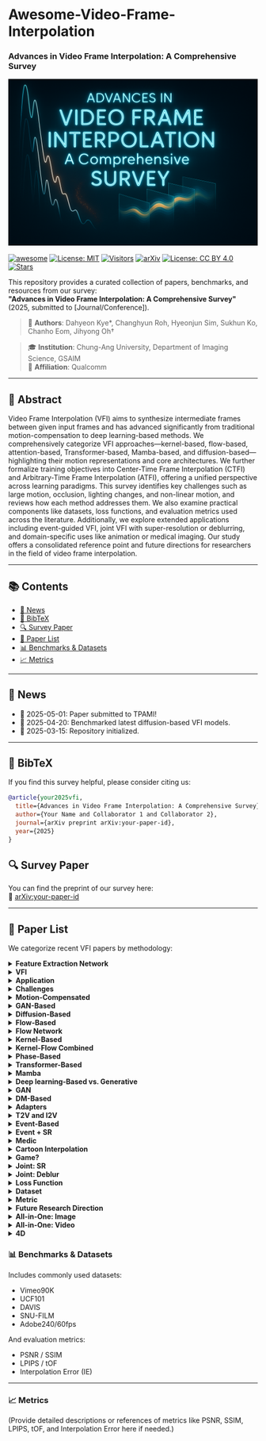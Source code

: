 # Awesome-Video-Frame-Interpolation
### Advances in Video Frame Interpolation: A Comprehensive Survey

<p align="center">
  <img src="https://github.com/CMLab-Korea/Awesome-Video-Frame-Interpolation/blob/main/media/figure.png?raw=true" alt="figure">
</p>



[![awesome](https://img.shields.io/badge/awesome-yes-critical?style=flat&logo=awesome-lists&labelColor=purple)](https://github.com/sindresorhus/awesome)
[![License: MIT](https://img.shields.io/badge/License-MIT-green.svg)](https://opensource.org/licenses/MIT)
[![Visitors](https://visitor-badge.laobi.icu/badge?page_id=CMLab-Korea.Awesome-Video-Frame-Interpolation)](https://github.com/CMLab-Korea/Awesome-Video-Frame-Interpolation)
[![arXiv](https://img.shields.io/badge/arXiv-Preprint-b31b1b.svg)](https://arxiv.org/abs/your-paper-id)
[![License: CC BY 4.0](https://img.shields.io/badge/license-CC--BY%204.0-green.svg)](https://creativecommons.org/licenses/by/4.0/)
[![Stars](https://img.shields.io/github/stars/CMLab-Korea/Awesome-Video-Frame-Interpolation.svg?style=social&label=Star)](https://github.com/CMLab-Korea/Awesome-Video-Frame-Interpolation)


This repository provides a curated collection of papers, benchmarks, and resources from our survey:  
**"Advances in Video Frame Interpolation: A Comprehensive Survey"** (2025, submitted to [Journal/Conference]).

> 📝 **Authors**: Dahyeon Kye\*, Changhyun Roh, Hyeonjun Sim, Sukhun Ko, Chanho Eom, Jihyong Oh†

> 🎓 **Institution**: Chung-Ang University, Department of Imaging Science, GSAIM  
> 🏢 **Affiliation**: Qualcomm 

---

## 📘 Abstract

Video Frame Interpolation (VFI) aims to synthesize intermediate frames between given input frames and has advanced significantly from traditional motion-compensation to deep learning-based methods.
We comprehensively categorize VFI approaches—kernel-based, flow-based, attention-based, Transformer-based, Mamba-based, and diffusion-based—highlighting their motion representations and core architectures.
We further formalize training objectives into Center-Time Frame Interpolation (CTFI) and Arbitrary-Time Frame Interpolation (ATFI), offering a unified perspective across learning paradigms.
This survey identifies key challenges such as large motion, occlusion, lighting changes, and non-linear motion, and reviews how each method addresses them.
We also examine practical components like datasets, loss functions, and evaluation metrics used across the literature.
Additionally, we explore extended applications including event-guided VFI, joint VFI with super-resolution or deblurring, and domain-specific uses like animation or medical imaging.
Our study offers a consolidated reference point and future directions for researchers in the field of video frame interpolation.


---

## 📚 Contents

- [📣 News](#-news)
- [🔖 BibTeX](#-bibtex)
- [🔍 Survey Paper](#-survey-paper)
- [📄 Paper List](#-paper-list)
- [📊 Benchmarks & Datasets](#benchmarks-datasets)
- [📈 Metrics](#metrics)


---

## 📣 News

- 📌 2025-05-01: Paper submitted to TPAMI!
- 🧪 2025-04-20: Benchmarked latest diffusion-based VFI models.
- 🚀 2025-03-15: Repository initialized.

---

## 🔖 BibTeX

If you find this survey helpful, please consider citing us:

```bibtex
@article{your2025vfi,
  title={Advances in Video Frame Interpolation: A Comprehensive Survey},
  author={Your Name and Collaborator 1 and Collaborator 2},
  journal={arXiv preprint arXiv:your-paper-id},
  year={2025}
}
```

## 🔍 Survey Paper

You can find the preprint of our survey here:  
📄 [arXiv:your-paper-id](https://arxiv.org/abs/your-paper-id)

---

## 📄 Paper List

We categorize recent VFI papers by methodology:
<details>
<summary><strong>Feature Extraction Network</strong></summary>

<table>
<thead>
<tr>
<th align="left">Title</th>
<th align="center">Publication</th>
<th align="center">Date</th>
</tr>
</thead>
<tbody>
<tr><td align="left"><a href="https://arxiv.org/pdf/1409.1556">Very deep convolutional networks for large-scale image recognition</a></td><td align="center">arXiv</td><td align="center">2014</td></tr>
<tr><td align="left"><a href="https://link.springer.com/chapter/10.1007/978-3-319-24574-4_28">U-net: Convolutional networks for biomedical image segmentation</a></td><td align="center">Medical image computing and computer-assisted intervention--MICCAI 2015: 18th international conference, Munich, Germany, October 5-9, 2015, proceedings, part III 18</td><td align="center">2015</td></tr>
<tr><td align="left"><a href="https://lmb.informatik.uni-freiburg.de/Publications/2016/CABR16/cicek16miccai.pdf">3D U-Net: learning dense volumetric segmentation from sparse annotation</a></td><td align="center">Medical Image Computing and Computer-Assisted Intervention--MICCAI 2016: 19th International Conference, Athens, Greece, October 17-21, 2016, Proceedings, Part II 19</td><td align="center">2016</td></tr>
</tbody>
</table>

</details>

<details>
<summary><strong>VFI</strong></summary>

<table>
<thead>
<tr>
<th align="left">Title</th>
<th align="center">Publication</th>
<th align="center">Date</th>
</tr>
</thead>
<tbody>
<tr><td align="left"><a href="https://arxiv.org/pdf/2211.14005">Efficient feature extraction for high-resolution video frame interpolation</a></td><td align="center">arXiv</td><td align="center">2022</td></tr>
</tbody>
</table>

</details>

<details>
<summary><strong>Application</strong></summary>

<table>
<thead>
<tr>
<th align="left">Title</th>
<th align="center">Publication</th>
<th align="center">Date</th>
</tr>
</thead>
<tbody>
<tr><td align="left"><a href="https://ieeexplore.ieee.org/document/790301/">Prediction error as a quality metric for motion and stereo</a></td><td align="center">Proceedings of the Seventh IEEE International Conference on Computer Vision</td><td align="center">1999</td></tr>
<tr><td align="left"><a href="https://arxiv.org/pdf/1605.03557">View synthesis by appearance flow</a></td><td align="center">ECCV, Amsterdam, The Netherlands, October 11--14, 2016, Proceedings, Part IV 14</td><td align="center">2016</td></tr>
<tr><td align="left"><a href="https://openaccess.thecvf.com/content_cvpr_2016/papers/Flynn_DeepStereo_Learning_to_CVPR_2016_paper.pdf">Deepstereo: Learning to predict new views from the world's imagery</a></td><td align="center">CVPR</td><td align="center">2016</td></tr>
<tr><td align="left"><a href="https://openaccess.thecvf.com/content_ECCV_2018/papers/Chao-Yuan_Wu_Video_Compression_through_ECCV_2018_paper.pdf">Video compression through image interpolation</a></td><td align="center">ECCV</td><td align="center">2018</td></tr>
<tr><td align="left"><a href="https://openaccess.thecvf.com/content_cvpr_2018/papers/Jiang_Super_SloMo_High_CVPR_2018_paper.pdf">Super slomo: High quality estimation of multiple intermediate frames for video interpolation</a></td><td align="center">CVPR</td><td align="center">2018</td></tr>
<tr><td align="left"><a href="http://toflow.csail.mit.edu/toflow_ijcv.pdf">Video enhancement with task-oriented flow</a></td><td align="center">International Journal of Computer Vision</td><td align="center">2019</td></tr>
<tr><td align="left"><a href="https://openaccess.thecvf.com/content_CVPR_2019/papers/Bao_Depth-Aware_Video_Frame_Interpolation_CVPR_2019_paper.pdf">Depth-aware video frame interpolation</a></td><td align="center">CVPR</td><td align="center">2019</td></tr>
<tr><td align="left"><a href="https://openaccess.thecvf.com/content_CVPR_2020/papers/Xiang_Zooming_Slow-Mo_Fast_and_Accurate_One-Stage_Space-Time_Video_Super-Resolution_CVPR_2020_paper.pdf">Zooming slow-mo: Fast and accurate one-stage space-time video super-resolution</a></td><td align="center">CVPR</td><td align="center">2020</td></tr>
<tr><td align="left"><a href="https://openaccess.thecvf.com/content/CVPR2021/papers/Li_Neural_Scene_Flow_Fields_for_Space-Time_View_Synthesis_of_Dynamic_CVPR_2021_paper.pdf">Neural scene flow fields for space-time view synthesis of dynamic scenes</a></td><td align="center">CVPR</td><td align="center">2021</td></tr>
<tr><td align="left"><a href="https://arxiv.org/pdf/2209.14792">Make-a-video: Text-to-video generation without text-video data</a></td><td align="center">arXiv</td><td align="center">2022</td></tr>
<tr><td align="left"><a href="https://dl.acm.org/doi/pdf/10.1145/3633780">Neighbor correspondence matching for flow-based video frame synthesis</a></td><td align="center">Proceedings of the 30th ACM International Conference on Multimedia</td><td align="center">2022</td></tr>
<tr><td align="left"><a href="https://www.dbpia.co.kr/pdf/pdfView.do?nodeId=NODE09307292">Compressed video restoration using a generative adversarial network for subjective quality enhancement</a></td><td align="center">IEIE Transactions on Smart Processing \& Computing</td><td align="center">2020</td></tr>
<tr><td align="left"><a href="https://ieeexplore.ieee.org/document/10647865">Real-time video prediction with fast video interpolation model and prediction training</a></td><td align="center">2024 IEEE International Conference on Image Processing (ICIP)</td><td align="center">2024</td></tr>
<tr><td align="left"><a href="https://arxiv.org/pdf/2410.04221">Tango: Co-speech gesture video reenactment with hierarchical audio motion embedding and diffusion interpolation</a></td><td align="center">arXiv</td><td align="center">2024</td></tr>
<tr><td align="left"><a href="https://arxiv.org/pdf/2503.20218">Video Motion Graphs</a></td><td align="center">arXiv</td><td align="center">2025</td></tr>
<tr><td align="left"><a href="https://arxiv.org/pdf/2503.01715">KeyFace: Expressive Audio-Driven Facial Animation for Long Sequences via KeyFrame Interpolation</a></td><td align="center">arXiv</td><td align="center">2025</td></tr>
<tr><td align="left"><a href="https://www.dbpia.co.kr/pdf/pdfView.do?nodeId=NODE11464711&googleIPSandBox=false&mark=0&minRead=10&ipRange=false&b2cLoginYN=false&icstClss=010000&isPDFSizeAllowed=true&accessgl=Y&language=en_US&hasTopBanner=true">Dynamic Framerate SlowFast Network for Improving Autonomous Driving Performance</a></td><td align="center">IEIE Transactions on Smart Processing \& Computing</td><td align="center">2023</td></tr>
<tr><td align="left"><a href="https://openaccess.thecvf.com/content/WACV2024/papers/Huang_Scale-Adaptive_Feature_Aggregation_for_Efficient_Space-Time_Video_Super-Resolution_WACV_2024_paper.pdf">Scale-adaptive feature aggregation for efficient space-time video super-resolution</a></td><td align="center">Proceedings of the IEEE/CVF Winter Conference on Applications of Computer Vision</td><td align="center">2024</td></tr>
<tr><td align="left"><a href="https://ieeexplore.ieee.org/document/10031193">Subjective and objective quality assessment of high frame rate videos</a></td><td align="center">IEEE</td><td align="center">2021</td></tr>
<tr><td align="left"><a href="https://arxiv.org/pdf/2312.15659">Perceptual quality assessment for video frame interpolation</a></td><td align="center">2023 IEEE International Conference on Visual Communications and Image Processing (VCIP)</td><td align="center">2023</td></tr>
<tr><td align="left"><a href="https://arxiv.org/pdf/2210.00823">BVI-VFI: a video quality database for video frame interpolation</a></td><td align="center">IEEE TIP</td><td align="center">2023</td></tr>
<tr><td align="left"><a href="https://arxiv.org/pdf/2006.02671">Comparing H. 265/HEVC and VP9: Impact of high frame rates on the perceptual quality of compressed videos</a></td><td align="center">arXiv</td><td align="center">2020</td></tr>
<tr><td align="left"><a href="https://ieeexplore.ieee.org/document/10031193">Subjective and objective quality assessment of high frame rate videos</a></td><td align="center">IEEE</td><td align="center">2021</td></tr>
<tr><td align="left"><a href="https://www.ecva.net/papers/eccv_2022/papers_ECCV/papers/136750231.pdf">A perceptual quality metric for video frame interpolation</a></td><td align="center">ECCV</td><td align="center">2022</td></tr>
</tbody>
</table>

</details>

<details>
<summary><strong>Challenges</strong></summary>

<table>
<thead>
<tr>
<th align="left">Title</th>
<th align="center">Publication</th>
<th align="center">Date</th>
</tr>
</thead>
<tbody>
<tr><td align="left"><a href="https://www.sciencedirect.com/science/article/pii/0004370281900242?via%3Dihub">Determining optical flow</a></td><td align="center">Artificial intelligence</td><td align="center">1981</td></tr>
</tbody>
</table>

</details>

<details>
<summary><strong>Motion-Compensated</strong></summary>

<table>
<thead>
<tr>
<th align="left">Title</th>
<th align="center">Publication</th>
<th align="center">Date</th>
</tr>
</thead>
<tbody>
<tr><td align="left"><a href="https://ieeexplore.ieee.org/stamp/stamp.jsp?tp=&arnumber=44281">Fractional frame rate up-conversion using weighted median filters</a></td><td align="center">IEEE on Consumer Electronics</td><td align="center">1989</td></tr>
<tr><td align="left"><a href="https://ieeexplore.ieee.org/stamp/stamp.jsp?tp=&arnumber=305878">Motion compensation based on spatial transformations</a></td><td align="center">IEEE on circuits and systems for video technology</td><td align="center">1994</td></tr>
<tr><td align="left"><a href="https://ieeexplore.ieee.org/stamp/stamp.jsp?tp=&arnumber=538926">A method for motion adaptive frame rate up-conversion</a></td><td align="center">IEEE on circuits and Systems for Video Technology</td><td align="center">1996</td></tr>
<tr><td align="left"><a href="https://ieeexplore.ieee.org/stamp/stamp.jsp?tp=&arnumber=1037026">Adaptive motion-compensated interpolation for frame rate up-conversion</a></td><td align="center">IEEE on Consumer Electronics</td><td align="center">2002</td></tr>
<tr><td align="left"><a href="https://ieeexplore.ieee.org/document/1309458">Motion compensated frame interpolation by new block-based motion estimation algorithm</a></td><td align="center">IEEE on Consumer Electronics</td><td align="center">2004</td></tr>
<tr><td align="left"><a href="https://ieeexplore.ieee.org/document/4162523">Motion-compensated frame interpolation using bilateral motion estimation and adaptive overlapped block motion compensation</a></td><td align="center">IEEE on Circuits and Systems for Video Technology</td><td align="center">2007</td></tr>
<tr><td align="left"><a href="https://ieeexplore.ieee.org/document/4429281">Motion compensated frame rate up-conversion using extended bilateral motion estimation</a></td><td align="center">IEEE on Consumer Electronics</td><td align="center">2008</td></tr>
<tr><td align="left"><a href="https://ieeexplore.ieee.org/document/4480123">A multistage motion vector processing method for motion-compensated frame interpolation</a></td><td align="center">IEEE TIP</td><td align="center">2008</td></tr>
<tr><td align="left"><a href="https://ieeexplore.ieee.org/document/5443548">Motion-compensated frame rate up-conversion—Part I: Fast multi-frame motion estimation</a></td><td align="center">IEEE on Broadcasting</td><td align="center">2010</td></tr>
<tr><td align="left"><a href="https://ieeexplore.ieee.org/document/5440975">Motion-compensated frame rate up-conversion—Part II: New algorithms for frame interpolation</a></td><td align="center">IEEE on Broadcasting</td><td align="center">2010</td></tr>
<tr><td align="left"><a href="https://ieeexplore.ieee.org/document/6651823">Frame rate up conversion based on variational image fusion</a></td><td align="center">IEEE TIP</td><td align="center">2013</td></tr>
</tbody>
</table>

</details>

<details>
<summary><strong>GAN-Based</strong></summary>

<table>
<thead>
<tr>
<th align="left">Title</th>
<th align="center">Publication</th>
<th align="center">Date</th>
</tr>
</thead>
<tbody>
<tr><td align="left"><a href="#">Frame interpolation with multi-scale deep loss functions and generative adversarial networks</a></td><td align="center">arXiv</td><td align="center">2017</td></tr>
<tr><td align="left"><a href="#">Frame interpolation using generative adversarial networks</a></td><td align="center"></td><td align="center">2017</td></tr>
<tr><td align="left"><a href="#">Multi-scale attention generative adversarial networks for video frame interpolation</a></td><td align="center">IEEE</td><td align="center">2020</td></tr>
<tr><td align="left"><a href="#">Efficient video frame interpolation using generative adversarial networks</a></td><td align="center">Applied Sciences</td><td align="center">2020</td></tr>
<tr><td align="left"><a href="#">Frame-GAN: Increasing the frame rate of gait videos with generative adversarial networks</a></td><td align="center">Neurocomputing</td><td align="center">2020</td></tr>
<tr><td align="left"><a href="#">Video frame interpolation via down--up scale generative adversarial networks</a></td><td align="center">Computer Vision and Image Understanding</td><td align="center">2022</td></tr>
<tr><td align="left"><a href="#">Generating realistic videos from keyframes with concatenated GANs</a></td><td align="center">IEEE on Circuits and Systems for Video Technology</td><td align="center">2018</td></tr>
<tr><td align="left"><a href="#">St-mfnet: A spatio-temporal multi-flow network for frame interpolation</a></td><td align="center">CVPR</td><td align="center">2022</td></tr>
<tr><td align="left"><a href="#">Improved training of wasserstein gans</a></td><td align="center">NeurIPS</td><td align="center">2017</td></tr>
<tr><td align="left"><a href="#">Began: Boundary equilibrium generative adversarial networks</a></td><td align="center">arXiv</td><td align="center">2017</td></tr>
<tr><td align="left"><a href="#">Wasserstein generative adversarial networks</a></td><td align="center">ICML</td><td align="center">2017</td></tr>
<tr><td align="left"><a href="#">Autoencoding beyond pixels using a learned similarity metric</a></td><td align="center">ICML</td><td align="center">2016</td></tr>
<tr><td align="left"><a href="#">Generative adversarial networks for video-to-video domain adaptation</a></td><td align="center">AAAI</td><td align="center">2020</td></tr>
</tbody>
</table>

</details>

<details>
<summary><strong>Diffusion-Based</strong></summary>

<table>
<thead>
<tr>
<th align="left">Title</th>
<th align="center">Publication</th>
<th align="center">Date</th>
</tr>
</thead>
<tbody>
<tr><td align="left"><a href="#">Novel view synthesis with diffusion models</a></td><td align="center">arXiv</td><td align="center">2022</td></tr>
<tr><td align="left"><a href="#">Mcvd-masked conditional video diffusion for prediction, generation, and interpolation</a></td><td align="center">NeurIPS</td><td align="center">2022</td></tr>
<tr><td align="left"><a href="#">Ldmvfi: Video frame interpolation with latent diffusion models</a></td><td align="center">AAAI</td><td align="center">2024</td></tr>
<tr><td align="left"><a href="#">Video interpolation with diffusion models</a></td><td align="center">CVPR</td><td align="center">2024</td></tr>
<tr><td align="left"><a href="#">Motion-aware latent diffusion models for video frame interpolation</a></td><td align="center">ACM MM</td><td align="center">2024</td></tr>
<tr><td align="left"><a href="#">Dreammover: Leveraging the prior of diffusion models for image interpolation with large motion</a></td><td align="center">ECCV</td><td align="center">2024</td></tr>
<tr><td align="left"><a href="#">Generative inbetweening: Adapting image-to-video models for keyframe interpolation</a></td><td align="center">arXiv</td><td align="center">2024</td></tr>
<tr><td align="left"><a href="#">Explorative inbetweening of time and space</a></td><td align="center">ECCV</td><td align="center">2024</td></tr>
<tr><td align="left"><a href="#">Frame Interpolation with Consecutive Brownian Bridge Diffusion</a></td><td align="center">ACM MM</td><td align="center">2024</td></tr>
<tr><td align="left"><a href="#">Generative Inbetweening through Frame-wise Conditions-Driven Video Generation</a></td><td align="center">arXiv</td><td align="center">2024</td></tr>
<tr><td align="left"><a href="#">ViBiDSampler: Enhancing Video Interpolation Using Bidirectional Diffusion Sampler</a></td><td align="center">arXiv</td><td align="center">2024</td></tr>
<tr><td align="left"><a href="#">Motion-Aware Generative Frame Interpolation</a></td><td align="center">arXiv</td><td align="center">2025</td></tr>
<tr><td align="left"><a href="#">EDEN: Enhanced Diffusion for High-quality Large-motion Video Frame Interpolation</a></td><td align="center">arXiv</td><td align="center">2025</td></tr>
<tr><td align="left"><a href="#">Hierarchical Flow Diffusion for Efficient Frame Interpolation</a></td><td align="center">arXiv</td><td align="center">2025</td></tr>
</tbody>
</table>

</details>

<details>
<summary><strong>Flow-Based</strong></summary>

<table>
<thead>
<tr>
<th align="left">Title</th>
<th align="center">Publication</th>
<th align="center">Date</th>
</tr>
</thead>
<tbody>
<tr><td align="left"><a href="#">Digital image warping</a></td><td align="center"></td><td align="center">1990</td></tr>
<tr><td align="left"><a href="#">Spatial transformer networks</a></td><td align="center">NeurIPS</td><td align="center">2015</td></tr>
<tr><td align="left"><a href="#">Video frame synthesis using deep voxel flow</a></td><td align="center">ICCV</td><td align="center">2017</td></tr>
<tr><td align="left"><a href="#">Deep video frame interpolation using cyclic frame generation</a></td><td align="center">AAAI</td><td align="center">2019</td></tr>
<tr><td align="left"><a href="#">Zoom-in-to-check: Boosting video interpolation via instance-level discrimination</a></td><td align="center">CVPR</td><td align="center">2019</td></tr>
<tr><td align="left"><a href="#">Unsupervised video interpolation using cycle consistency</a></td><td align="center">ICCV</td><td align="center">2019</td></tr>
<tr><td align="left"><a href="#">Quadratic video interpolation</a></td><td align="center">NeurIPS</td><td align="center">2019</td></tr>
<tr><td align="left"><a href="#">All at once: Temporally adaptive multi-frame interpolation with advanced motion modeling</a></td><td align="center">ECCV, Glasgow, UK, August 23--28, 2020, Proceedings, Part XXVII 16</td><td align="center">2020</td></tr>
<tr><td align="left"><a href="#">Softmax splatting for video frame interpolation</a></td><td align="center">CVPR</td><td align="center">2020</td></tr>
<tr><td align="left"><a href="#">Enhanced quadratic video interpolation</a></td><td align="center">Computer Vision--ECCV 2020 Workshops: Glasgow, UK, August 23--28, 2020, Proceedings, Part IV 16</td><td align="center">2020</td></tr>
<tr><td align="left"><a href="#">A flexible recurrent residual pyramid network for video frame interpolation</a></td><td align="center">ECCV</td><td align="center">2020</td></tr>
<tr><td align="left"><a href="#">Xvfi: extreme video frame interpolation</a></td><td align="center">ICCV</td><td align="center">2021</td></tr>
<tr><td align="left"><a href="#">Many-to-many splatting for efficient video frame interpolation</a></td><td align="center">CVPR</td><td align="center">2022</td></tr>
<tr><td align="left"><a href="#">Ifrnet: Intermediate feature refine network for efficient frame interpolation</a></td><td align="center">CVPR</td><td align="center">2022</td></tr>
<tr><td align="left"><a href="#">Asymmetric bilateral motion estimation for video frame interpolation</a></td><td align="center">ICCV</td><td align="center">2021</td></tr>
<tr><td align="left"><a href="#">Real-time intermediate flow estimation for video frame interpolation</a></td><td align="center">ECCV</td><td align="center">2022</td></tr>
<tr><td align="left"><a href="#">Learning cross-video neural representations for high-quality frame interpolation</a></td><td align="center">ECCV</td><td align="center">2022</td></tr>
<tr><td align="left"><a href="#">Film: Frame interpolation for large motion</a></td><td align="center">ECCV</td><td align="center">2022</td></tr>
<tr><td align="left"><a href="#">Splatting-based synthesis for video frame interpolation</a></td><td align="center">Proceedings of the IEEE/CVF winter conference on applications of computer vision</td><td align="center">2023</td></tr>
<tr><td align="left"><a href="#">Enhanced bi-directional motion estimation for video frame interpolation</a></td><td align="center">Proceedings of the IEEE/CVF Winter Conference on Applications of Computer Vision</td><td align="center">2023</td></tr>
<tr><td align="left"><a href="#">Biformer: Learning bilateral motion estimation via bilateral transformer for 4k video frame interpolation</a></td><td align="center">CVPR</td><td align="center">2023</td></tr>
<tr><td align="left"><a href="#">A unified pyramid recurrent network for video frame interpolation</a></td><td align="center">CVPR</td><td align="center">2023</td></tr>
<tr><td align="left"><a href="#">Amt: All-pairs multi-field transforms for efficient frame interpolation</a></td><td align="center">CVPR</td><td align="center">2023</td></tr>
<tr><td align="left"><a href="#">Extracting motion and appearance via inter-frame attention for efficient video frame interpolation</a></td><td align="center">CVPR</td><td align="center">2023</td></tr>
<tr><td align="left"><a href="#">IQ-VFI: implicit quadratic motion estimation for video frame interpolation</a></td><td align="center">CVPR</td><td align="center">2024</td></tr>
<tr><td align="left"><a href="#">Ocai: Improving optical flow estimation by occlusion and consistency aware interpolation</a></td><td align="center">CVPR</td><td align="center">2024</td></tr>
<tr><td align="left"><a href="#">Generalizable implicit motion modeling for video frame interpolation</a></td><td align="center">NeurIPS</td><td align="center">2024</td></tr>
<tr><td align="left"><a href="#">Perception-oriented video frame interpolation via asymmetric blending</a></td><td align="center">CVPR</td><td align="center">2024</td></tr>
<tr><td align="left"><a href="#">Clearer frames, anytime: Resolving velocity ambiguity in video frame interpolation</a></td><td align="center">ECCV</td><td align="center">2024</td></tr>
<tr><td align="left"><a href="#">BiM-VFI: directional Motion Field-Guided Frame Interpolation for Video with Non-uniform Motions</a></td><td align="center">arXiv</td><td align="center">2024</td></tr>
<tr><td align="left"><a href="#">Unified Arbitrary-Time Video Frame Interpolation and Prediction</a></td><td align="center">ICASSP 2025-2025 IEEE International Conference on Acoustics, Speech and Signal Processing (ICASSP)</td><td align="center">2025</td></tr>
</tbody>
</table>

</details>

<details>
<summary><strong>Flow Network</strong></summary>

<table>
<thead>
<tr>
<th align="left">Title</th>
<th align="center">Publication</th>
<th align="center">Date</th>
</tr>
</thead>
<tbody>
<tr><td align="left"><a href="#">Symmetric stereo matching for occlusion handling</a></td><td align="center">2005 IEEE Computer Society Conference on Computer Vision and Pattern Recognition (CVPR'05)</td><td align="center">2005</td></tr>
<tr><td align="left"><a href="#">Learning to estimate hidden motions with global motion aggregation</a></td><td align="center">ICCV</td><td align="center">2021</td></tr>
<tr><td align="left"><a href="#">DeepFlow: Large displacement optical flow with deep matching</a></td><td align="center">ICCV</td><td align="center">2013</td></tr>
<tr><td align="left"><a href="#">Flownet: Learning optical flow with convolutional networks</a></td><td align="center">ICCV</td><td align="center">2015</td></tr>
<tr><td align="left"><a href="#">Flownet 2.0: Evolution of optical flow estimation with deep networks</a></td><td align="center">CVPR</td><td align="center">2017</td></tr>
<tr><td align="left"><a href="#">Optical flow estimation using a spatial pyramid network</a></td><td align="center">CVPR</td><td align="center">2017</td></tr>
<tr><td align="left"><a href="#">Occlusion aware unsupervised learning of optical flow</a></td><td align="center">CVPR</td><td align="center">2018</td></tr>
<tr><td align="left"><a href="#">Pwc-net: Cnns for optical flow using pyramid, warping, and cost volume</a></td><td align="center">CVPR</td><td align="center">2018</td></tr>
<tr><td align="left"><a href="#">Liteflownet: A lightweight convolutional neural network for optical flow estimation</a></td><td align="center">CVPR</td><td align="center">2018</td></tr>
<tr><td align="left"><a href="#">Refined TV-L 1 optical flow estimation using joint filtering</a></td><td align="center">IEEE on Multimedia</td><td align="center">2019</td></tr>
<tr><td align="left"><a href="#">Raft: Recurrent all-pairs field transforms for optical flow</a></td><td align="center">ECCV, Glasgow, UK, August 23--28, 2020, Proceedings, Part II 16</td><td align="center">2020</td></tr>
<tr><td align="left"><a href="#">Flowformer: A transformer architecture for optical flow</a></td><td align="center">ECCV</td><td align="center">2022</td></tr>
<tr><td align="left"><a href="#">Gmflow: Learning optical flow via global matching</a></td><td align="center">CVPR</td><td align="center">2022</td></tr>
</tbody>
</table>

</details>

<details>
<summary><strong>Kernel-Based</strong></summary>

<table>
<thead>
<tr>
<th align="left">Title</th>
<th align="center">Publication</th>
<th align="center">Date</th>
</tr>
</thead>
<tbody>
<tr><td align="left"><a href="#">ImageNet classification with deep convolutional neural networks</a></td><td align="center">Communications of the ACM</td><td align="center">2017</td></tr>
<tr><td align="left"><a href="#">Deformable convolutional networks</a></td><td align="center">ICCV</td><td align="center">2017</td></tr>
<tr><td align="left"><a href="#">Deformable convnets v2: More deformable, better results</a></td><td align="center">CVPR</td><td align="center">2019</td></tr>
<tr><td align="left"><a href="#">Learning image matching by simply watching video</a></td><td align="center">ECCV, Amsterdam, The Netherlands, October 11-14, 2016, Proceedings, Part VI 14</td><td align="center">2016</td></tr>
<tr><td align="left"><a href="#">Video frame interpolation via adaptive convolution</a></td><td align="center">CVPR</td><td align="center">2017</td></tr>
<tr><td align="left"><a href="#">Video frame interpolation via adaptive separable convolution</a></td><td align="center">ICCV</td><td align="center">2017</td></tr>
<tr><td align="left"><a href="#">Im-net for high resolution video frame interpolation</a></td><td align="center">CVPR</td><td align="center">2019</td></tr>
<tr><td align="left"><a href="#">Video frame interpolation via generalized deformable convolution</a></td><td align="center">IEEE on multimedia</td><td align="center">2021</td></tr>
<tr><td align="left"><a href="#">Channel attention is all you need for video frame interpolation</a></td><td align="center">AAAI</td><td align="center">2020</td></tr>
<tr><td align="left"><a href="#">Video frame interpolation via deformable separable convolution</a></td><td align="center">AAAI</td><td align="center">2020</td></tr>
<tr><td align="left"><a href="#">Video frame interpolation via generalized deformable convolution</a></td><td align="center">IEEE on multimedia</td><td align="center">2021</td></tr>
<tr><td align="left"><a href="#">Multiple video frame interpolation via enhanced deformable separable convolution</a></td><td align="center">TPAMI</td><td align="center">2021</td></tr>
<tr><td align="left"><a href="#">Cdfi: Compression-driven network design for frame interpolation</a></td><td align="center">CVPR</td><td align="center">2021</td></tr>
<tr><td align="left"><a href="#">PDWN: Pyramid deformable warping network for video interpolation</a></td><td align="center">IEEE of Signal Processing</td><td align="center">2021</td></tr>
<tr><td align="left"><a href="#">Enhancing deformable convolution based video frame interpolation with coarse-to-fine 3D CNN</a></td><td align="center">2022 IEEE International Conference on Image Processing (ICIP)</td><td align="center">2022</td></tr>
<tr><td align="left"><a href="#">Video frame interpolation via local lightweight bidirectional encoding with channel attention cascade</a></td><td align="center">ICASSP 2022-2022 IEEE International Conference on Acoustics, Speech and Signal Processing (ICASSP)</td><td align="center">2022</td></tr>
<tr><td align="left"><a href="#">Flavr: Flow-agnostic video representations for fast frame interpolation</a></td><td align="center">Proceedings of the IEEE/CVF winter conference on applications of computer vision</td><td align="center">2023</td></tr>
<tr><td align="left"><a href="#">Exploring motion ambiguity and alignment for high-quality video frame interpolation</a></td><td align="center">CVPR</td><td align="center">2023</td></tr>
</tbody>
</table>

</details>

<details>
<summary><strong>Kernel-Flow Combined</strong></summary>

<table>
<thead>
<tr>
<th align="left">Title</th>
<th align="center">Publication</th>
<th align="center">Date</th>
</tr>
</thead>
<tbody>
<tr><td align="left"><a href="#">Context-aware synthesis for video frame interpolation</a></td><td align="center">CVPR</td><td align="center">2018</td></tr>
<tr><td align="left"><a href="#">Memc-net: Motion estimation and motion compensation driven neural network for video interpolation and enhancement</a></td><td align="center">TPAMI</td><td align="center">2019</td></tr>
<tr><td align="left"><a href="#">Bmbc: Bilateral motion estimation with bilateral cost volume for video interpolation</a></td><td align="center">ECCV, Glasgow, UK, August 23--28, 2020, Proceedings, Part XIV 16</td><td align="center">2020</td></tr>
<tr><td align="left"><a href="#">Adacof: Adaptive collaboration of flows for video frame interpolation</a></td><td align="center">CVPR</td><td align="center">2020</td></tr>
<tr><td align="left"><a href="#">Featureflow: Robust video interpolation via structure-to-texture generation</a></td><td align="center">CVPR</td><td align="center">2020</td></tr>
<tr><td align="left"><a href="#">Revisiting adaptive convolutions for video frame interpolation</a></td><td align="center">Proceedings of the IEEE/CVF winter conference on applications of computer vision</td><td align="center">2021</td></tr>
<tr><td align="left"><a href="#">LADDER: An Efficient Framework for Video Frame Interpolation</a></td><td align="center">arXiv</td><td align="center">2024</td></tr>
</tbody>
</table>

</details>

<details>
<summary><strong>Phase-Based</strong></summary>

<table>
<thead>
<tr>
<th align="left">Title</th>
<th align="center">Publication</th>
<th align="center">Date</th>
</tr>
</thead>
<tbody>
<tr><td align="left"><a href="#">Shiftable multiscale transforms</a></td><td align="center">IEEE on Information Theory</td><td align="center">1992</td></tr>
<tr><td align="left"><a href="#">The steerable pyramid: A flexible architecture for multi-scale derivative computation</a></td><td align="center">Proceedings., international conference on image processing</td><td align="center">1995</td></tr>
<tr><td align="left"><a href="#">A parametric texture model based on joint statistics of complex wavelet coefficients</a></td><td align="center">International journal of computer vision</td><td align="center">2000</td></tr>
<tr><td align="left"><a href="#">Phase-based frame interpolation for video</a></td><td align="center">CVPR</td><td align="center">2015</td></tr>
<tr><td align="left"><a href="#">Phasenet for video frame interpolation</a></td><td align="center">CVPR</td><td align="center">2018</td></tr>
<tr><td align="left"><a href="#">Phase-based video motion processing</a></td><td align="center">TOG (ToG)</td><td align="center">2013</td></tr>
<tr><td align="left"><a href="#">Joint view expansion and filtering for automultiscopic 3D displays</a></td><td align="center">TOG (TOG)</td><td align="center">2013</td></tr>
</tbody>
</table>

</details>

<details>
<summary><strong>Transformer-Based</strong></summary>

<table>
<thead>
<tr>
<th align="left">Title</th>
<th align="center">Publication</th>
<th align="center">Date</th>
</tr>
</thead>
<tbody>
<tr><td align="left"><a href="#">Learning phrase representations using RNN encoder-decoder for statistical machine translation</a></td><td align="center">arXiv</td><td align="center">2014</td></tr>
<tr><td align="left"><a href="#">Attention is all you need</a></td><td align="center">NeurIPS</td><td align="center">2017</td></tr>
<tr><td align="left"><a href="#">Swin transformer: Hierarchical vision transformer using shifted windows</a></td><td align="center">ICCV</td><td align="center">2021</td></tr>
<tr><td align="left"><a href="#">Video frame interpolation with transformer</a></td><td align="center">CVPR</td><td align="center">2022</td></tr>
<tr><td align="left"><a href="#">Video frame interpolation transformer</a></td><td align="center">CVPR</td><td align="center">2022</td></tr>
<tr><td align="left"><a href="#">L2BEC2: Local lightweight bidirectional encoding and channel attention cascade for video frame interpolation</a></td><td align="center">ACM Transactions on Multimedia Computing, Communications and Applications</td><td align="center">2023</td></tr>
<tr><td align="left"><a href="#">TTVFI: Learning trajectory-aware transformer for video frame interpolation</a></td><td align="center">IEEE TIP</td><td align="center">2023</td></tr>
<tr><td align="left"><a href="#">Sparse global matching for video frame interpolation with large motion</a></td><td align="center">CVPR</td><td align="center">2024</td></tr>
<tr><td align="left"><a href="#">Restormer: Efficient transformer for high-resolution image restoration</a></td><td align="center">CVPR</td><td align="center">2022</td></tr>
</tbody>
</table>

</details>

<details>
<summary><strong>Mamba</strong></summary>

<table>
<thead>
<tr>
<th align="left">Title</th>
<th align="center">Publication</th>
<th align="center">Date</th>
</tr>
</thead>
<tbody>
<tr><td align="left"><a href="#">Unitary evolution recurrent neural networks</a></td><td align="center">ICML</td><td align="center">2016</td></tr>
<tr><td align="left"><a href="#">Efficiently modeling long sequences with structured state spaces</a></td><td align="center">arXiv</td><td align="center">2021</td></tr>
<tr><td align="left"><a href="#">Mamba: Linear-time sequence modeling with selective state spaces</a></td><td align="center">arXiv</td><td align="center">2023</td></tr>
<tr><td align="left"><a href="#">Vfimamba: Video frame interpolation with state space models</a></td><td align="center">NeurIPS</td><td align="center">2024</td></tr>
<tr><td align="left"><a href="#">Mambair: A simple baseline for image restoration with state-space model</a></td><td align="center">ECCV</td><td align="center">2024</td></tr>
<tr><td align="left"><a href="#">MambaIRv2: Attentive State Space Restoration</a></td><td align="center">arXiv</td><td align="center">2024</td></tr>
<tr><td align="left"><a href="#">IRSRMamba: Infrared Image Super-Resolution via Mamba-based Wavelet Transform Feature Modulation Model</a></td><td align="center">arXiv</td><td align="center">2024</td></tr>
<tr><td align="left"><a href="#">Learning enriched features via selective state spaces model for efficient image deblurring</a></td><td align="center">ACM MM</td><td align="center">2024</td></tr>
<tr><td align="left"><a href="#">Efficient visual state space model for image deblurring</a></td><td align="center">arXiv</td><td align="center">2024</td></tr>
<tr><td align="left"><a href="#">MaIR: A Locality-and Continuity-Preserving Mamba for Image Restoration</a></td><td align="center">arXiv</td><td align="center">2024</td></tr>
<tr><td align="left"><a href="#">QMambaBSR: Burst Image Super-Resolution with Query State Space Model</a></td><td align="center">arXiv</td><td align="center">2024</td></tr>
<tr><td align="left"><a href="#">MambaFlow: A Mamba-Centric Architecture for End-to-End Optical Flow Estimation</a></td><td align="center">arXiv</td><td align="center">2025</td></tr>
<tr><td align="left"><a href="#">First-order State Space Model for Lightweight Image Super-resolution</a></td><td align="center">ICASSP 2025-2025 IEEE International Conference on Acoustics, Speech and Signal Processing (ICASSP)</td><td align="center">2025</td></tr>
</tbody>
</table>

</details>

<details>
<summary><strong>Deep learning-Based vs. Generative</strong></summary>

<table>
<thead>
<tr>
<th align="left">Title</th>
<th align="center">Publication</th>
<th align="center">Date</th>
</tr>
</thead>
<tbody>
<tr><td align="left"><a href="#">Very deep convolutional neural network based image classification using small training sample size</a></td><td align="center">2015 3rd IAPR Asian conference on pattern recognition (ACPR)</td><td align="center">2015</td></tr>
<tr><td align="left"><a href="#">Visual quality assessment for interpolated slow-motion videos based on a novel database</a></td><td align="center">2020 Twelfth International Conference on Quality of Multimedia Experience (QoMEX)</td><td align="center">2020</td></tr>
<tr><td align="left"><a href="#">A subjective quality study for video frame interpolation</a></td><td align="center">2022 IEEE International Conference on Image Processing (ICIP)</td><td align="center">2022</td></tr>
<tr><td align="left"><a href="#">Cascaded diffusion models for high fidelity image generation</a></td><td align="center">JMLR</td><td align="center">2022</td></tr>
</tbody>
</table>

</details>

<details>
<summary><strong>GAN</strong></summary>

<table>
<thead>
<tr>
<th align="left">Title</th>
<th align="center">Publication</th>
<th align="center">Date</th>
</tr>
</thead>
<tbody>
<tr><td align="left"><a href="#">Generative adversarial networks</a></td><td align="center">Communications of the ACM</td><td align="center">2020</td></tr>
<tr><td align="left"><a href="#">Auto-encoding variational bayes</a></td><td align="center"></td><td align="center">2013</td></tr>
<tr><td align="left"><a href="#">Diffusion models beat gans on image synthesis</a></td><td align="center">NeurIPS</td><td align="center">2021</td></tr>
</tbody>
</table>

</details>

<details>
<summary><strong>DM-Based</strong></summary>

<table>
<thead>
<tr>
<th align="left">Title</th>
<th align="center">Publication</th>
<th align="center">Date</th>
</tr>
</thead>
<tbody>
<tr><td align="left"><a href="#">Denoising diffusion probabilistic models</a></td><td align="center">NeurIPS</td><td align="center">2020</td></tr>
<tr><td align="left"><a href="#">Denoising diffusion implicit models</a></td><td align="center">arXiv</td><td align="center">2020</td></tr>
<tr><td align="left"><a href="#">High-resolution image synthesis with latent diffusion models</a></td><td align="center">CVPR</td><td align="center">2022</td></tr>
<tr><td align="left"><a href="#">Video diffusion models</a></td><td align="center">NeurIPS</td><td align="center">2022</td></tr>
<tr><td align="left"><a href="#">Align your latents: High-resolution video synthesis with latent diffusion models</a></td><td align="center">CVPR</td><td align="center">2023</td></tr>
<tr><td align="left"><a href="#">Stable video diffusion: Scaling latent video diffusion models to large datasets</a></td><td align="center">arXiv</td><td align="center">2023</td></tr>
<tr><td align="left"><a href="#">Consistency models</a></td><td align="center"></td><td align="center">2023</td></tr>
<tr><td align="left"><a href="#">Elucidating the design space of diffusion-based generative models</a></td><td align="center">NeurIPS</td><td align="center">2022</td></tr>
<tr><td align="left"><a href="#">Progressive distillation for fast sampling of diffusion models</a></td><td align="center">arXiv</td><td align="center">2022</td></tr>
<tr><td align="left"><a href="#">Latent consistency models: Synthesizing high-resolution images with few-step inference</a></td><td align="center">arXiv</td><td align="center">2023</td></tr>
<tr><td align="left"><a href="#">One-step diffusion with distribution matching distillation</a></td><td align="center">CVPR</td><td align="center">2024</td></tr>
</tbody>
</table>

</details>

<details>
<summary><strong>Adapters</strong></summary>

<table>
<thead>
<tr>
<th align="left">Title</th>
<th align="center">Publication</th>
<th align="center">Date</th>
</tr>
</thead>
<tbody>
<tr><td align="left"><a href="#">Adding conditional control to text-to-image diffusion models</a></td><td align="center">ICCV</td><td align="center">2023</td></tr>
<tr><td align="left"><a href="#">Controlnext: Powerful and efficient control for image and video generation</a></td><td align="center">arXiv</td><td align="center">2024</td></tr>
</tbody>
</table>

</details>

<details>
<summary><strong>T2V and I2V</strong></summary>

<table>
<thead>
<tr>
<th align="left">Title</th>
<th align="center">Publication</th>
<th align="center">Date</th>
</tr>
</thead>
<tbody>
<tr><td align="left"><a href="#">Tune-a-video: One-shot tuning of image diffusion models for text-to-video generation</a></td><td align="center">ICCV</td><td align="center">2023</td></tr>
<tr><td align="left"><a href="#">Cogvideox: Text-to-video diffusion models with an expert transformer</a></td><td align="center">arXiv</td><td align="center">2024</td></tr>
<tr><td align="left"><a href="#">Identity-Preserving Text-to-Video Generation by Frequency Decomposition</a></td><td align="center">arXiv</td><td align="center">2024</td></tr>
<tr><td align="left"><a href="#">Lumiere: A space-time diffusion model for video generation</a></td><td align="center">SIGGRAPH Asia 2024 Conference Papers</td><td align="center">2024</td></tr>
<tr><td align="left"><a href="#">I2vgen-xl: High-quality image-to-video synthesis via cascaded diffusion models</a></td><td align="center">arXiv</td><td align="center">2023</td></tr>
<tr><td align="left"><a href="#">Consisti2v: Enhancing visual consistency for image-to-video generation</a></td><td align="center">arXiv</td><td align="center">2024</td></tr>
<tr><td align="left"><a href="#">Animate anyone: Consistent and controllable image-to-video synthesis for character animation</a></td><td align="center">CVPR</td><td align="center">2024</td></tr>
</tbody>
</table>

</details>

<details>
<summary><strong>Event-Based</strong></summary>

<table>
<thead>
<tr>
<th align="left">Title</th>
<th align="center">Publication</th>
<th align="center">Date</th>
</tr>
</thead>
<tbody>
<tr><td align="left"><a href="#">A 128 $\times$ 128 120 dB 15 $\mu$ s latency asynchronous temporal contrast vision sensor</a></td><td align="center">IEEE of solid-state circuits</td><td align="center">2008</td></tr>
<tr><td align="left"><a href="#">Towards a framework for end-to-end control of a simulated vehicle with spiking neural networks</a></td><td align="center">2016 IEEE International Conference on Simulation, Modeling, and Programming for Autonomous Robots (SIMPAR)</td><td align="center">2016</td></tr>
<tr><td align="left"><a href="#">PIX2NVS: Parameterized conversion of pixel-domain video frames to neuromorphic vision streams</a></td><td align="center">2017 IEEE International Conference on Image Processing (ICIP)</td><td align="center">2017</td></tr>
<tr><td align="left"><a href="#">Esim: an open event camera simulator</a></td><td align="center">Conference on robot learning</td><td align="center">2018</td></tr>
<tr><td align="left"><a href="#">Event-driven video frame synthesis</a></td><td align="center">ICCV Workshops</td><td align="center">2019</td></tr>
<tr><td align="left"><a href="#">Learning event-driven video deblurring and interpolation</a></td><td align="center">ECCV, Glasgow, UK, August 23--28, 2020, Proceedings, Part VIII 16</td><td align="center">2020</td></tr>
<tr><td align="left"><a href="#">Time lens: Event-based video frame interpolation</a></td><td align="center">CVPR</td><td align="center">2021</td></tr>
<tr><td align="left"><a href="#">Eventgan: Leveraging large scale image datasets for event cameras</a></td><td align="center">2021 IEEE international conference on computational photography (ICCP)</td><td align="center">2021</td></tr>
<tr><td align="left"><a href="#">Training weakly supervised video frame interpolation with events</a></td><td align="center">ICCV</td><td align="center">2021</td></tr>
<tr><td align="left"><a href="#">Unifying motion deblurring and frame interpolation with events</a></td><td align="center">CVPR</td><td align="center">2022</td></tr>
<tr><td align="left"><a href="#">Time lens++: Event-based frame interpolation with parametric non-linear flow and multi-scale fusion</a></td><td align="center">CVPR</td><td align="center">2022</td></tr>
<tr><td align="left"><a href="#">Timereplayer: Unlocking the potential of event cameras for video interpolation</a></td><td align="center">CVPR</td><td align="center">2022</td></tr>
<tr><td align="left"><a href="#">Video interpolation by event-driven anisotropic adjustment of optical flow</a></td><td align="center">ECCV</td><td align="center">2022</td></tr>
<tr><td align="left"><a href="#">A 2.97 $\mu$m-pitch event-based vision sensor with shared pixel front-end circuitry and low-noise intensity readout mode</a></td><td align="center">2023 IEEE International Solid-State Circuits Conference (ISSCC)</td><td align="center">2023</td></tr>
<tr><td align="left"><a href="#">Event-based video frame interpolation with cross-modal asymmetric bidirectional motion fields</a></td><td align="center">CVPR</td><td align="center">2023</td></tr>
<tr><td align="left"><a href="#">Event-guided frame interpolation and dynamic range expansion of single rolling shutter image</a></td><td align="center">Proceedings of the 31st ACM International Conference on Multimedia</td><td align="center">2023</td></tr>
<tr><td align="left"><a href="#">V2ce: Video to continuous events simulator</a></td><td align="center">2024 IEEE International Conference on Robotics and Automation (ICRA)</td><td align="center">2024</td></tr>
<tr><td align="left"><a href="#">Video frame interpolation via direct synthesis with the event-based reference</a></td><td align="center">CVPR</td><td align="center">2024</td></tr>
<tr><td align="left"><a href="#">TimeLens-XL: Real-Time Event-Based Video Frame Interpolation with Large Motion</a></td><td align="center">ECCV</td><td align="center">2024</td></tr>
<tr><td align="left"><a href="#">Repurposing pre-trained video diffusion models for event-based video interpolation</a></td><td align="center">arXiv</td><td align="center">2024</td></tr>
<tr><td align="left"><a href="#">EGVD: Event-Guided Video Diffusion Model for Physically Realistic Large-Motion Frame Interpolation</a></td><td align="center">arXiv</td><td align="center">2025</td></tr>
<tr><td align="left"><a href="#">Coupled Video Frame Interpolation and Encoding with Hybrid Event Cameras for Low-Power High-Framerate Video</a></td><td align="center">arXiv</td><td align="center">2025</td></tr>
</tbody>
</table>

</details>

<details>
<summary><strong>Event + SR</strong></summary>

<table>
<thead>
<tr>
<th align="left">Title</th>
<th align="center">Publication</th>
<th align="center">Date</th>
</tr>
</thead>
<tbody>
<tr><td align="left"><a href="#">Turning frequency to resolution: Video super-resolution via event cameras</a></td><td align="center">CVPR</td><td align="center">2021</td></tr>
<tr><td align="left"><a href="#">Learning spatial-temporal implicit neural representations for event-guided video super-resolution</a></td><td align="center">CVPR</td><td align="center">2023</td></tr>
<tr><td align="left"><a href="#">EvTexture: event-driven texture enhancement for video super-resolution</a></td><td align="center">Forty-first ICML</td><td align="center">2024</td></tr>
</tbody>
</table>

</details>

<details>
<summary><strong>Medic</strong></summary>

<table>
<thead>
<tr>
<th align="left">Title</th>
<th align="center">Publication</th>
<th align="center">Date</th>
</tr>
</thead>
<tbody>
<tr><td align="left"><a href="#">A spatiotemporal volumetric interpolation network for 4d dynamic medical image</a></td><td align="center">CVPR</td><td align="center">2020</td></tr>
<tr><td align="left"><a href="#">Data-efficient unsupervised interpolation without any intermediate frame for 4d medical images</a></td><td align="center">CVPR</td><td align="center">2024</td></tr>
<tr><td align="left"><a href="#">CPT-Interp: Continuous sPatial and Temporal Motion Modeling for 4D Medical Image Interpolation</a></td><td align="center">arXiv</td><td align="center">2024</td></tr>
</tbody>
</table>

</details>

<details>
<summary><strong>Cartoon Interpolation</strong></summary>

<table>
<thead>
<tr>
<th align="left">Title</th>
<th align="center">Publication</th>
<th align="center">Date</th>
</tr>
</thead>
<tbody>
<tr><td align="left"><a href="#">Deep animation video interpolation in the wild</a></td><td align="center">CVPR</td><td align="center">2021</td></tr>
<tr><td align="left"><a href="#">Improving the perceptual quality of 2d animation interpolation</a></td><td align="center">ECCV</td><td align="center">2022</td></tr>
<tr><td align="left"><a href="#">Deep sketch-guided cartoon video inbetweening</a></td><td align="center">IEEE on Visualization and Computer Graphics</td><td align="center">2021</td></tr>
<tr><td align="left"><a href="#">Dynamicrafter: Animating open-domain images with video diffusion priors</a></td><td align="center">ECCV</td><td align="center">2024</td></tr>
<tr><td align="left"><a href="#">Tooncrafter: Generative cartoon interpolation</a></td><td align="center">TOG (TOG)</td><td align="center">2024</td></tr>
<tr><td align="left"><a href="#">Framer: Interactive frame interpolation</a></td><td align="center">arXiv</td><td align="center">2024</td></tr>
<tr><td align="left"><a href="#">Anidoc: Animation creation made easier</a></td><td align="center">arXiv</td><td align="center">2024</td></tr>
<tr><td align="left"><a href="#">LayerAnimate: Layer-specific control for animation</a></td><td align="center">arXiv</td><td align="center">2025</td></tr>
<tr><td align="left"><a href="#">Learning inclusion matching for animation paint bucket colorization</a></td><td align="center">CVPR</td><td align="center">2024</td></tr>
<tr><td align="left"><a href="#">PhysAnimator: Physics-Guided Generative Cartoon Animation</a></td><td align="center">arXiv</td><td align="center">2025</td></tr>
<tr><td align="left"><a href="#">Time-adaptive Video Frame Interpolation based on Residual Diffusion</a></td><td align="center">arXiv</td><td align="center">2025</td></tr>
<tr><td align="left"><a href="#">High-Resolution Frame Interpolation with Patch-based Cascaded Diffusion</a></td><td align="center">AAAI</td><td align="center">2025</td></tr>
</tbody>
</table>

</details>

<details>
<summary><strong>Game?</strong></summary>

<table>
<thead>
<tr>
<th align="left">Title</th>
<th align="center">Publication</th>
<th align="center">Date</th>
</tr>
</thead>
<tbody>
<tr><td align="left"><a href="#">AnyMoLe: Any Character Motion In-betweening Leveraging Video Diffusion Models</a></td><td align="center">arXiv</td><td align="center">2025</td></tr>
</tbody>
</table>

</details>

<details>
<summary><strong>Joint: SR</strong></summary>

<table>
<thead>
<tr>
<th align="left">Title</th>
<th align="center">Publication</th>
<th align="center">Date</th>
</tr>
</thead>
<tbody>
<tr><td align="left"><a href="#">Increasing space-time resolution in video</a></td><td align="center">Computer Vision—ECCV 2002: 7th ECCV Copenhagen, Denmark, May 28--31, 2002 Proceedings, Part I 7</td><td align="center">2002</td></tr>
<tr><td align="left"><a href="#">Fisr: Deep joint frame interpolation and super-resolution with a multi-scale temporal loss</a></td><td align="center">AAAI</td><td align="center">2020</td></tr>
<tr><td align="left"><a href="#">Space-time-aware multi-resolution video enhancement</a></td><td align="center">CVPR</td><td align="center">2020</td></tr>
<tr><td align="left"><a href="#">Temporal modulation network for controllable space-time video super-resolution</a></td><td align="center">CVPR</td><td align="center">2021</td></tr>
<tr><td align="left"><a href="#">Motif: Learning motion trajectories with local implicit neural functions for continuous space-time video super-resolution</a></td><td align="center">ICCV</td><td align="center">2023</td></tr>
</tbody>
</table>

</details>

<details>
<summary><strong>Joint: Deblur</strong></summary>

<table>
<thead>
<tr>
<th align="left">Title</th>
<th align="center">Publication</th>
<th align="center">Date</th>
</tr>
</thead>
<tbody>
<tr><td align="left"><a href="#">Video frame interpolation without temporal priors</a></td><td align="center">NeurIPS</td><td align="center">2020</td></tr>
<tr><td align="left"><a href="#">Video frame interpolation and enhancement via pyramid recurrent framework</a></td><td align="center">IEEE TIP</td><td align="center">2020</td></tr>
<tr><td align="left"><a href="#">Blurry video frame interpolation</a></td><td align="center">CVPR</td><td align="center">2020</td></tr>
<tr><td align="left"><a href="#">Animation from blur: Multi-modal blur decomposition with motion guidance</a></td><td align="center">ECCV</td><td align="center">2022</td></tr>
<tr><td align="left"><a href="#">Demfi: deep joint deblurring and multi-frame interpolation with flow-guided attentive correlation and recursive boosting</a></td><td align="center">ECCV</td><td align="center">2022</td></tr>
<tr><td align="left"><a href="#">Joint video multi-frame interpolation and deblurring under unknown exposure time</a></td><td align="center">CVPR</td><td align="center">2023</td></tr>
<tr><td align="left"><a href="#">Latency correction for event-guided deblurring and frame interpolation</a></td><td align="center">CVPR</td><td align="center">2024</td></tr>
</tbody>
</table>

</details>

<details>
<summary><strong>Loss Function</strong></summary>

<table>
<thead>
<tr>
<th align="left">Title</th>
<th align="center">Publication</th>
<th align="center">Date</th>
</tr>
</thead>
<tbody>
<tr><td align="left"><a href="#">Two deterministic half-quadratic regularization algorithms for computed imaging</a></td><td align="center">Proceedings of 1st international conference on image processing</td><td align="center">1994</td></tr>
<tr><td align="left"><a href="#">Deep multi-scale video prediction beyond mean square error</a></td><td align="center">arXiv</td><td align="center">2015</td></tr>
<tr><td align="left"><a href="#">Photo-realistic single image super-resolution using a generative adversarial network</a></td><td align="center">CVPR</td><td align="center">2017</td></tr>
<tr><td align="left"><a href="#">Optimizing the latent space of generative networks</a></td><td align="center">arXiv</td><td align="center">2017</td></tr>
<tr><td align="left"><a href="#">Non-parametric local transforms for computing visual correspondence</a></td><td align="center">ECCV</td><td align="center">1994</td></tr>
<tr><td align="left"><a href="#">Unflow: Unsupervised learning of optical flow with a bidirectional census loss</a></td><td align="center">AAAI</td><td align="center">2018</td></tr>
<tr><td align="left"><a href="#">Df-net: Unsupervised joint learning of depth and flow using cross-task consistency</a></td><td align="center">ECCV</td><td align="center">2018</td></tr>
</tbody>
</table>

</details>

<details>
<summary><strong>Dataset</strong></summary>

<table>
<thead>
<tr>
<th align="left">Title</th>
<th align="center">Publication</th>
<th align="center">Date</th>
</tr>
</thead>
<tbody>
<tr><td align="left"><a href="#">Xiph.org video test media (derf's collection)</a></td><td align="center"></td><td align="center">1994</td></tr>
<tr><td align="left"><a href="#">A database and evaluation methodology for optical flow</a></td><td align="center">Int. J. Comput. Vis.</td><td align="center">2011</td></tr>
<tr><td align="left"><a href="#">UCF101: A dataset of 101 human actions classes from videos in the wild</a></td><td align="center">arXiv</td><td align="center">2012</td></tr>
<tr><td align="left"><a href="#">Are we ready for autonomous driving? the kitti vision benchmark suite</a></td><td align="center">CVPR</td><td align="center">2012</td></tr>
<tr><td align="left"><a href="#">A naturalistic open source movie for optical flow evaluation</a></td><td align="center">ECCV</td><td align="center">2012</td></tr>
<tr><td align="left"><a href="#">A benchmark dataset and evaluation methodology for video object segmentation</a></td><td align="center">CVPR</td><td align="center">2016</td></tr>
<tr><td align="left"><a href="#">THUMOS challenge: Action recognition with a large number of classes</a></td><td align="center"></td><td align="center">2015</td></tr>
<tr><td align="left"><a href="#">Slow flow: Exploiting high-speed cameras for accurate and diverse optical flow reference data</a></td><td align="center">CVPR</td><td align="center">2017</td></tr>
<tr><td align="left"><a href="#">Deep video deblurring for hand-held cameras</a></td><td align="center">CVPR</td><td align="center">2017</td></tr>
<tr><td align="left"><a href="#">Deep multi-scale convolutional neural network for dynamic scene deblurring</a></td><td align="center">CVPR</td><td align="center">2017</td></tr>
<tr><td align="left"><a href="#">Frozen in time: A joint video and image encoder for end-to-end retrieval</a></td><td align="center">ICCV</td><td align="center">2021</td></tr>
<tr><td align="left"><a href="#">Lavib: A large-scale video interpolation benchmark</a></td><td align="center">arXiv</td><td align="center">2024</td></tr>
<tr><td align="left"><a href="#">Openvid-1M: A large-scale high-quality dataset for text-to-video generation</a></td><td align="center">arXiv</td><td align="center">2024</td></tr>
</tbody>
</table>

</details>

<details>
<summary><strong>Metric</strong></summary>

<table>
<thead>
<tr>
<th align="left">Title</th>
<th align="center">Publication</th>
<th align="center">Date</th>
</tr>
</thead>
<tbody>
<tr><td align="left"><a href="#">Image quality assessment: from error visibility to structural similarity</a></td><td align="center">IEEE Trans. Image Process.</td><td align="center">2004</td></tr>
<tr><td align="left"><a href="#">A new objective quality metric for frame interpolation used in video compression</a></td><td align="center">IEEE on broadcasting</td><td align="center">2008</td></tr>
<tr><td align="left"><a href="#">Making a “completely blind” image quality analyzer</a></td><td align="center">IEEE Signal processing letters</td><td align="center">2012</td></tr>
<tr><td align="left"><a href="#">Gans trained by a two time-scale update rule converge to a local nash equilibrium</a></td><td align="center">NeurIPS</td><td align="center">2017</td></tr>
<tr><td align="left"><a href="#">The unreasonable effectiveness of deep features as a perceptual metric</a></td><td align="center">CVPR</td><td align="center">2018</td></tr>
<tr><td align="left"><a href="#">Towards accurate generative models of video: A new metric \& challenges</a></td><td align="center">arXiv</td><td align="center">2018</td></tr>
<tr><td align="left"><a href="#">Fr$\backslash$'echet Video Motion Distance: A Metric for Evaluating Motion Consistency in Videos</a></td><td align="center">arXiv</td><td align="center">2024</td></tr>
<tr><td align="left"><a href="#">Quality assessment of in-the-wild videos</a></td><td align="center">Proceedings of the 27th ACM international conference on multimedia</td><td align="center">2019</td></tr>
<tr><td align="left"><a href="#">Image quality assessment: Unifying structure and texture similarity</a></td><td align="center">TPAMI</td><td align="center">2020</td></tr>
<tr><td align="left"><a href="#">A loss function for generative neural networks based on watson’s perceptual model</a></td><td align="center">NeurIPS</td><td align="center">2020</td></tr>
<tr><td align="left"><a href="#">Learning transferable visual models from natural language supervision</a></td><td align="center">ICML</td><td align="center">2021</td></tr>
<tr><td align="left"><a href="#">Image super-resolution via iterative refinement</a></td><td align="center">TPAMI</td><td align="center">2022</td></tr>
<tr><td align="left"><a href="#">FloLPIPS: A bespoke video quality metric for frame interpolation</a></td><td align="center">2022 Picture Coding Symposium (PCS)</td><td align="center">2022</td></tr>
<tr><td align="left"><a href="#">Vbench: Comprehensive benchmark suite for video generative models</a></td><td align="center">CVPR</td><td align="center">2024</td></tr>
</tbody>
</table>

</details>

<details>
<summary><strong>Future Research Direction</strong></summary>

<table>
<thead>
<tr>
<th align="left">Title</th>
<th align="center">Publication</th>
<th align="center">Date</th>
</tr>
</thead>
<tbody>
<tr><td align="left"><a href="#">Semantic-Aware Adaptive Video Streaming Using Latent Diffusion Models for Wireless Networks</a></td><td align="center">arXiv</td><td align="center">2025</td></tr>
<tr><td align="left"><a href="#">Cadm: Codec-aware diffusion modeling for neural-enhanced video streaming</a></td><td align="center">arXiv</td><td align="center">2022</td></tr>
<tr><td align="left"><a href="#">Improved conditional vrnns for video prediction</a></td><td align="center">ICCV</td><td align="center">2019</td></tr>
</tbody>
</table>

</details>

<details>
<summary><strong>All-in-One: Image</strong></summary>

<table>
<thead>
<tr>
<th align="left">Title</th>
<th align="center">Publication</th>
<th align="center">Date</th>
</tr>
</thead>
<tbody>
<tr><td align="left"><a href="#">All-in-one image restoration for unknown corruption</a></td><td align="center">CVPR</td><td align="center">2022</td></tr>
<tr><td align="left"><a href="#">Content-Aware Transformer for All-in-one Image Restoration</a></td><td align="center">arXiv</td><td align="center">2025</td></tr>
<tr><td align="left"><a href="#">Multimodal prompt perceiver: Empower adaptiveness generalizability and fidelity for all-in-one image restoration</a></td><td align="center">CVPR</td><td align="center">2024</td></tr>
</tbody>
</table>

</details>

<details>
<summary><strong>All-in-One: Video</strong></summary>

<table>
<thead>
<tr>
<th align="left">Title</th>
<th align="center">Publication</th>
<th align="center">Date</th>
</tr>
</thead>
<tbody>
<tr><td align="left"><a href="#">Edvr: Video restoration with enhanced deformable convolutional networks</a></td><td align="center">CVPR workshops</td><td align="center">2019</td></tr>
<tr><td align="left"><a href="#">AverNet: All-in-one video restoration for time-varying unknown degradations</a></td><td align="center">NeurIPS</td><td align="center">2024</td></tr>
</tbody>
</table>

</details>

<details>
<summary><strong>4D</strong></summary>

<table>
<thead>
<tr>
<th align="left">Title</th>
<th align="center">Publication</th>
<th align="center">Date</th>
</tr>
</thead>
<tbody>
<tr><td align="left"><a href="#">In-2-4D: Inbetweening from Two Single-View Images to 4D Generation</a></td><td align="center">arXiv</td><td align="center">2025</td></tr>
<tr><td align="left"><a href="#">Temporal interpolation is all you need for dynamic neural radiance fields</a></td><td align="center">CVPR</td><td align="center">2023</td></tr>
<tr><td align="left"><a href="#">Neuralpci: Spatio-temporal neural field for 3d point cloud multi-frame non-linear interpolation</a></td><td align="center">CVPR</td><td align="center">2023</td></tr>
<tr><td align="left"><a href="#">PAPR in Motion: Seamless Point-level 3D Scene Interpolation</a></td><td align="center">CVPR</td><td align="center">2024</td></tr>
</tbody>
</table>

</details>



### 📊 <a name="benchmarks-datasets"></a>Benchmarks & Datasets

Includes commonly used datasets:

- Vimeo90K  
- UCF101  
- DAVIS  
- SNU-FILM  
- Adobe240/60fps  

And evaluation metrics:

- PSNR / SSIM  
- LPIPS / tOF  
- Interpolation Error (IE)  


---





### 📈 <a name="metrics"></a>Metrics

(Provide detailed descriptions or references of metrics like PSNR, SSIM, LPIPS, tOF, and Interpolation Error here if needed.)


